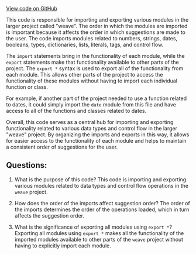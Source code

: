[View code on GitHub](https://github.com/wandb/weave/weave-js/src/core/ops/primitives/index.ts)

This code is responsible for importing and exporting various modules in the larger project called "weave". The order in which the modules are imported is important because it affects the order in which suggestions are made to the user. The code imports modules related to numbers, strings, dates, booleans, types, dictionaries, lists, literals, tags, and control flow. 

The `import` statements bring in the functionality of each module, while the `export` statements make that functionality available to other parts of the project. The `export *` syntax is used to export all of the functionality from each module. This allows other parts of the project to access the functionality of these modules without having to import each individual function or class.

For example, if another part of the project needed to use a function related to dates, it could simply import the `date` module from this file and have access to all of the functions and classes related to dates. 

Overall, this code serves as a central hub for importing and exporting functionality related to various data types and control flow in the larger "weave" project. By organizing the imports and exports in this way, it allows for easier access to the functionality of each module and helps to maintain a consistent order of suggestions for the user.
## Questions: 
 1. What is the purpose of this code?
   This code is importing and exporting various modules related to data types and control flow operations in the `weave` project.

2. How does the order of the imports affect suggestion order?
   The order of the imports determines the order of the operations loaded, which in turn affects the suggestion order. 

3. What is the significance of exporting all modules using `export *`?
   Exporting all modules using `export *` makes all the functionality of the imported modules available to other parts of the `weave` project without having to explicitly import each module.